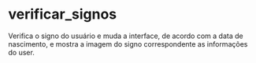 # verificar_signos
Verifica o signo do usuário e muda a interface, de acordo com a data de nascimento, e mostra
a imagem do signo correspondente as informações do user. 
